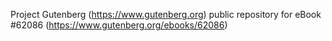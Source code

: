 Project Gutenberg (https://www.gutenberg.org) public repository for
eBook #62086 (https://www.gutenberg.org/ebooks/62086)
